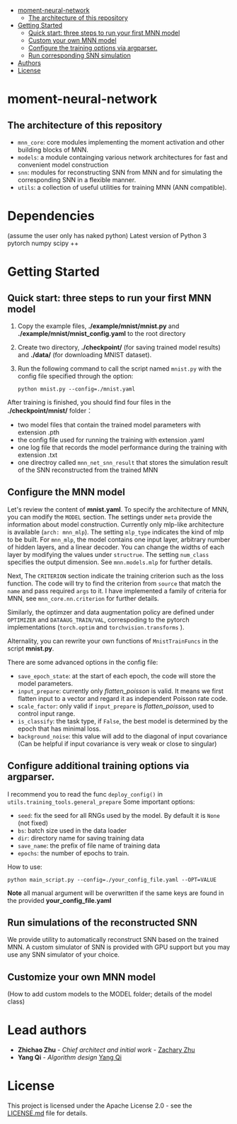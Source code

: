 - [moment-neural-network](#moment-neural-network)
  - [The architecture of this repository](#the-architecture-of-this-repository)
- [Getting Started](#getting-started)
  - [Quick start: three steps to run your first MNN model](#quick-start-three-steps-to-run-your-first-mnn-model)
  - [Custom your own MNN model](#custom-your-own-mnn-model)
  - [Configure the training options via argparser.](#configure-the-training-options-via-argparser)
  - [Run corresponding SNN simulation](#run-corresponding-snn-simulation)
- [Authors](#authors)
- [License](#license)

# moment-neural-network


## The architecture of this repository
* `mnn_core`: core modules implementing the moment activation and other building blocks of MNN.
* `models`: a module containging various network architectures for fast and convenient model construction
* `snn`: modules for reconstructing SNN from MNN and for simulating the corresponding SNN in a flexible manner.
* `utils`: a collection of useful utilities for training MNN (ANN compatible).

# Dependencies
(assume the user only has naked python)
Latest version of Python 3
pytorch
numpy
scipy
++

# Getting Started

## Quick start: three steps to run your first MNN model

1. Copy the example files, **./example/mnist/mnist.py** and **./example/mnist/mnist_config.yaml** to the root directory
2. Create two directory, **./checkpoint/** (for saving trained model results) and **./data/** (for downloading MNIST dataset).
3. Run the following command to call the script named `mnist.py` with the config file specified through the option:

    ```
    python mnist.py --config=./mnist.yaml
    ```

After training is finished, you should find four files in the **./checkpoint/mnist/** folder：

- two model files that contain the trained model parameters with extension .pth
- the config file used for running the training with extension .yaml
- one log file that records the model performance during the training with extension .txt
- one directroy called `mnn_net_snn_result` that stores the simulation result of the SNN reconstructed from the trained MNN

## Configure the MNN model

Let's review the content of **mnist.yaml**.
To specify the architecture of MNN, you can modify the `MODEL` section.
The settings under `meta` provide the information about model construction. 
Currently only mlp-like architecture is available (`arch: mnn_mlp`).
The setting `mlp_type` indicates the kind of mlp to be built. For `mnn_mlp`, the model contains one input layer, arbitrary number of hidden layers, and a linear decoder. 
You can change the widths of each layer by modifying the values under `structrue`. The setting `num_class` specifies the output dimension. 
See `mnn.models.mlp` for further details.

Next, The `CRITERION` section indicate the training criterion such as the loss function. 
The code will try to find the criterion from `source` that match the `name` and pass required `args` to it.
I have implemented a family of criteria for MNN, see `mnn_core.nn.criterion` for further details.

Similarly, the optimzer and data augmentation policy are defined under `OPTIMIZER` and `DATAAUG_TRAIN/VAL`, correspoding to the pytorch implementations (`torch.optim` and `torchvision.transforms` ).

Alternality, you can rewrite your own functions of `MnistTrainFuncs` in the script **mnist.py**.

There are some advanced options in the config file:
* `save_epoch_state`: at the start of each epoch, the code will store the model parameters.
* `input_prepare`: currently only *flatten_poisson* is valid. It means we first flatten input to a vector and regard it as independent Poisson rate code.
* `scale_factor`: only valid if `input_prepare` is *flatten_poisson*, used to control input range.
* `is_classify`: the task type, if `False`, the best model is determined by the epoch that has minimal loss.
* `background_noise`: this value will add to the diagonal of input covariance (Can be helpful if input covariance is very weak or close to singular)

## Configure additional training options via argparser.
I recommend you to read the func `deploy_config()` in `utils.training_tools.general_prepare`
Some important options:
* `seed`: fix the seed for all RNGs used by the model. By default it is `None` (not fixed)
* `bs`: batch size used in the data loader
* `dir`: directory name for saving training data
* `save_name`: the prefix of file name of training data
* `epochs`: the number of epochs to train.

How to use:
```
python main_script.py --config=./your_config_file.yaml --OPT=VALUE
```
**Note** all manual argument will be overwritten if the same keys are found in the provided **your_config_file.yaml**

## Run simulations of the reconstructed SNN
We provide utility to automatically reconstruct SNN based on the trained MNN. 
A custom simulator of SNN is provided with GPU support but you may use any SNN simulator of your choice.

## Customize your own MNN model
(How to add custom models to the MODEL folder; details of the model class)


# Lead authors

- **Zhichao Zhu** - *Chief architect and initial work* - [Zachary Zhu](https://github.com/Acturos)
- **Yang Qi** - *Algorithm design* [Yang Qi](https://github.com/qiyangku)

# License

This project is licensed under the Apache License 2.0 - see the [LICENSE.md](LICENSE.md) file for details.


